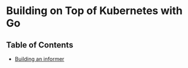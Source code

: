 # Building on Top of Kubernetes with Go

## Table of Contents
* [Building an informer](./informer/)
